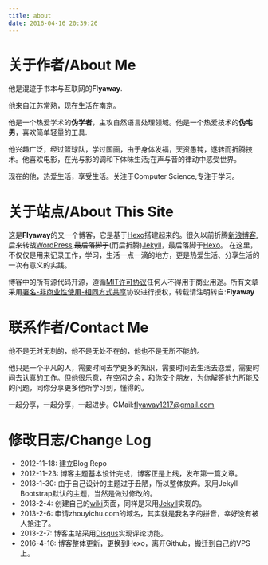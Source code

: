 ```yaml
---
title: about
date: 2016-04-16 20:39:26
---
```



# 关于作者/About Me

他是混迹于书本与互联网的**Flyaway**.

他来自江苏常熟，现在生活在南京。

他是一个热爱学术的**伪学者**，主攻自然语言处理领域。他是一个热爱技术的**伪宅男**，喜欢简单轻量的工具.

他兴趣广泛，经过篮球队，学过国画，由于身体发福，天资愚钝，遂转而折腾技术。他喜欢电影，在光与影的调和下体味生活;在声与音的律动中感受世界。

现在的他，热爱生活，享受生活。关注于Computer Science,专注于学习。


# 关于站点/About This Site
这是**Flyaway**的又一个博客，它是基于[Hexo](https://hexo.io/ "Hexo")搭建起来的。很久以前折腾[新浪博客](http://blog.sina.com.cn "新浪博客"),后来转战[WordPress](htpp://wordpres.org "WordPress"),~~最后落脚于~~(而后折腾)[Jekyll](http://jekyllrb.com "Jekyll")，最后落脚于[Hexo](https://hexo.io/ "Hexo")。
在这里，不仅仅是用来记录工作，学习，生活一点一滴的地方，更是热爱生活、分享生活的一次有意义的实践。

博客中的所有源代码开源，遵循[MIT许可协议](htp://zh.wikipedia.org/wiki/MIT_License  "MIT许可协议")任何人不得用于商业用途。所有文章采用[署名-非商业性使用-相同方式共享](http://creativecommons.org/licenses/by-nc-sa/3.0/ )协议进行授权，转载请注明转自:**Flyaway**

# 联系作者/Contact Me
他不是无时无刻的，他不是无处不在的，他也不是无所不能的。

他只是一个平凡的人，需要时间去学更多的知识，需要时间去生活去恋爱，需要时间去认真的工作。但他很乐意，在空闲之余，和你交个朋友，为你解答他力所能及的问题，同你分享更多他所学习到，懂得的。

一起分享，一起分享，一起进步。GMail:<flyaway1217@gmail.com>

# 修改日志/Change Log

- 2012-11-18: 建立Blog Repo
- 2012-11-23: 博客主题基本设计完成，博客正是上线，发布第一篇文章。
- 2013-1-30: 由于自己设计的主题过于丑陋，所以整体放弃。采用Jekyll Bootstrap默认的主题，当然是做过修改的。
- 2013-2-4: 创建自己的[wiki](http://wiki.zhouyichu.com "Wiki")页面，同样是采用[Jekyll](http://jekyllrb.com "Jekyll")实现的。
- 2013-2-6: 申请zhouyichu.com的域名，其实就是我名字的拼音，幸好没有被人抢注了。
- 2013-2-7: 博客主站采用[Disqus](http://disqus.com "Disqus")实现评论功能。
- 2016-4-16: 博客整体更新，更换到Hexo，离开Github，搬迁到自己的VPS上。
